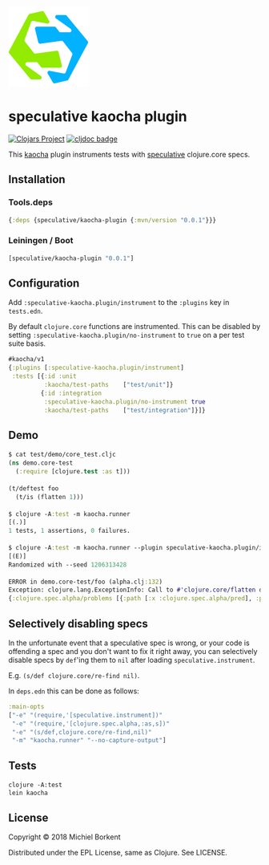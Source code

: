 <img src="https://raw.githubusercontent.com/borkdude/speculative/master/logo/favicon-160.png">

# speculative kaocha plugin

[![Clojars Project](https://img.shields.io/clojars/v/speculative/kaocha-plugin.svg)](https://clojars.org/speculative/kaocha-plugin)
[![cljdoc badge](https://cljdoc.org/badge/speculative/kaocha-plugin)](https://cljdoc.org/d/speculative/kaocha-plugin/CURRENT)

This [kaocha](https://github.com/lambdaisland/kaocha) plugin instruments tests
with [speculative](https://github.com/borkdude/speculative) clojure.core specs.

## Installation

### Tools.deps

``` clojure
{:deps {speculative/kaocha-plugin {:mvn/version "0.0.1"}}}
```

### Leiningen / Boot

``` clojure
[speculative/kaocha-plugin "0.0.1"]
```

## Configuration

Add `:speculative-kaocha.plugin/instrument` to the `:plugins` key in
`tests.edn`. 

By default `clojure.core` functions are instrumented. This can be disabled by
setting `:speculative-kaocha.plugin/no-instrument` to `true` on a per test suite
basis.

``` clojure
#kaocha/v1
{:plugins [:speculative-kaocha.plugin/instrument]
 :tests [{:id :unit
          :kaocha/test-paths    ["test/unit"]}
         {:id :integration
          :speculative-kaocha.plugin/no-instrument true
          :kaocha/test-paths    ["test/integration"]}]}
```

## Demo

``` clojure
$ cat test/demo/core_test.cljc
(ns demo.core-test
  (:require [clojure.test :as t]))

(t/deftest foo
  (t/is (flatten 1)))

$ clojure -A:test -m kaocha.runner
[(.)]
1 tests, 1 assertions, 0 failures.

$ clojure -A:test -m kaocha.runner --plugin speculative-kaocha.plugin/instrument
[(E)]
Randomized with --seed 1206313428

ERROR in demo.core-test/foo (alpha.clj:132)
Exception: clojure.lang.ExceptionInfo: Call to #'clojure.core/flatten did not conform to spec.
{:clojure.spec.alpha/problems [{:path [:x :clojure.spec.alpha/pred], :pred clojure.core/sequential?, :val 1, :via [:speculative.specs/sequential], :in [0]} {:path [:x :clojure.spec.alpha/nil], :pred nil?, :val 1, :via [], :in [0]}], :clojure.spec.alpha/spec #object[clojure.spec.alpha$regex_spec_impl$reify__2509 0x76596288 "clojure.spec.alpha$regex_spec_impl$reify__2509@76596288"], :clojure.spec.alpha/value (1), :clojure.spec.alpha/fn clojure.core/flatten, :clojure.spec.alpha/args (1), :clojure.spec.alpha/failure :instrument, :clojure.spec.test.alpha/caller {:file "core.clj", :line 665, :var-scope clojure.core/apply}}
```

## Selectively disabling specs

In the unfortunate event that a speculative spec is wrong, or your code is
offending a spec and you don't want to fix it right away, you can selectively
disable specs by `def`'ing them to `nil` after loading `speculative.instrument`.

E.g. `(s/def clojure.core/re-find nil)`.

In `deps.edn` this can be done as follows:

``` clojure
:main-opts
["-e" "(require,'[speculative.instrument])"
 "-e" "(require,'[clojure.spec.alpha,:as,s])"
 "-e" "(s/def,clojure.core/re-find,nil)"
 "-m" "kaocha.runner" "--no-capture-output"]
```

## Tests

    clojure -A:test
    lein kaocha

## License

Copyright © 2018 Michiel Borkent

Distributed under the EPL License, same as Clojure. See LICENSE.
